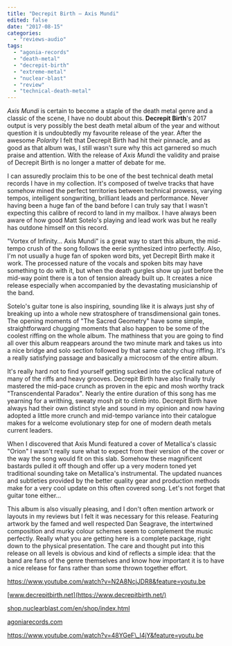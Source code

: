 ```yaml
---
title: "Decrepit Birth – Axis Mundi"
edited: false
date: "2017-08-15"
categories:
  - "reviews-audio"
tags:
  - "agonia-records"
  - "death-metal"
  - "decrepit-birth"
  - "extreme-metal"
  - "nuclear-blast"
  - "review"
  - "technical-death-metal"
---
```


_Axis Mundi_ is certain to become a staple of the death metal genre and a classic of the scene, I have no doubt about this. **Decrepit Birth**'s 2017 output is very possibly the best death metal album of the year and without question it is undoubtedly my favourite release of the year. After the awesome _Polarity_ I felt that Decrepit Birth had hit their pinnacle, and as good as that album was, I still wasn't sure why this act garnered so much praise and attention. With the release of _Axis Mundi_ the validity and praise of Decrepit Birth is no longer a matter of debate for me.

I can assuredly proclaim this to be one of the best technical death metal records I have in my collection. It's composed of twelve tracks that have somehow mined the perfect territories between technical prowess, varying tempos, intelligent songwriting, brilliant leads and performance. Never having been a huge fan of the band before I can truly say that I wasn't expecting this calibre of record to land in my mailbox. I have always been aware of how good Matt Sotelo's playing and lead work was but he really has outdone himself on this record.

"Vortex of Infinity... Axis Mundi" is a great way to start this album, the mid-tempo crush of the song follows the eerie synthesized intro perfectly. Also, I'm not usually a huge fan of spoken word bits, yet Decrepit Birth make it work. The processed nature of the vocals and spoken bits may have something to do with it, but when the death gurgles show up just before the mid-way point there is a ton of tension already built up. It creates a nice release especially when accompanied by the devastating musicianship of the band.

Sotelo's guitar tone is also inspiring, sounding like it is always just shy of breaking up into a whole new stratosphere of transdimensional gain tones. The opening moments of "The Sacred Geometry" have some simple, straightforward chugging moments that also happen to be some of the coolest riffing on the whole album. The mathiness that you are going to find all over this album reappears around the two minute mark and takes us into a nice bridge and solo section followed by that same catchy chug riffing. It's a really satisfying passage and basically a microcosm of the entire album.   

It's really hard not to find yourself getting sucked into the cyclical nature of many of the riffs and heavy grooves. Decrepit Birth have also finally truly mastered the mid-pace crunch as proven in the epic and mosh worthy track "Transcendental Paradox". Nearly the entire duration of this song has me yearning for a writhing, sweaty mosh pit to climb into. Decrepit Birth have always had their own distinct style and sound in my opinion and now having adopted a little more crunch and mid-tempo variance into their catalogue makes for a welcome evolutionary step for one of modern death metals current leaders.    

When I discovered that Axis Mundi featured a cover of Metallica's classic "Orion" I wasn't really sure what to expect from their version of the cover or the way the song would fit on this slab. Somehow these magnificent bastards pulled it off though and offer up a very modern toned yet traditional sounding take on Metallica's instrumental. The updated nuances and subtleties provided by the better quality gear and production methods make for a very cool update on this often covered song. Let's not forget that guitar tone either...

This album is also visually pleasing, and I don't often mention artwork or layouts in my reviews but I felt it was necessary for this release. Featuring artwork by the famed and well respected Dan Seagrave, the intertwined composition and murky colour schemes seem to complement the music perfectly. Really what you are getting here is a complete package, right down to the physical presentation. The care and thought put into this release on all levels is obvious and kind of reflects a simple idea: that the band are fans of the genre themselves and know how important it is to have a nice release for fans rather than some thrown together effort.

https://www.youtube.com/watch?v=N2A8NcjJDR8&feature=youtu.be

[www.decrepitbirth.net](https://www.decrepitbirth.net/)

[shop.nuclearblast.com/en/shop/index.html](http://shop.nuclearblast.com/en/shop/index.html)

[agoniarecords.com](http://agoniarecords.com/)

https://www.youtube.com/watch?v=48YGeF\_l4jY&feature=youtu.be
